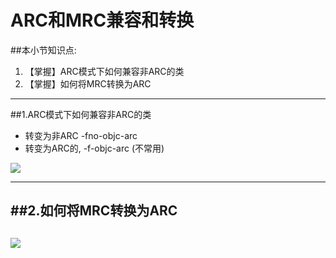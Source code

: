 # ARC和MRC兼容和转换
##本小节知识点:
1. 【掌握】ARC模式下如何兼容非ARC的类
2. 【掌握】如何将MRC转换为ARC

---

##1.ARC模式下如何兼容非ARC的类
- 转变为非ARC -fno-objc-arc
- 转变为ARC的, -f-objc-arc (不常用)

![](http://7xj0kx.com1.z0.glb.clouddn.com/Snip20150625_5.png)

---

##2.如何将MRC转换为ARC
-
![](http://7xj0kx.com1.z0.glb.clouddn.com/Snip20150625_7.png)
---
